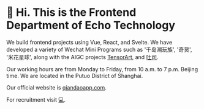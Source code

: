 # 👏 Hi. This is the Frontend Department of Echo Technology

We build frontend projects using Vue, React, and Svelte. We have developed a variety of Wechat Mini Programs such as '千岛潮玩族', '奇货', '米花星球', along with the AIGC projects [TensorArt](https://tensor.art?utm_source=echotechfe), and [吐司](https://tusiart.com?utm_source=echotechfe).

Our working hours are from Monday to Friday, from 10 a.m. to 7 p.m. Beijing time. We are located in the Putuo District of Shanghai.

Our official website is [qiandaoapp.com](https://qiandaoapp.com?utm_source=echotechfe).

For recruitment visit [💻](https://www.lagou.com/gongsi/v1/c25e4eff45c8c23b356738548109251d17874ec5a46e13b135d0e7863f6cc5ae.html).
